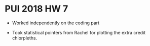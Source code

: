# PUI 2018 HW 7

* Worked independently on the coding part

* Took statistical pointers from Rachel for plotting the extra credit chlorpleths.